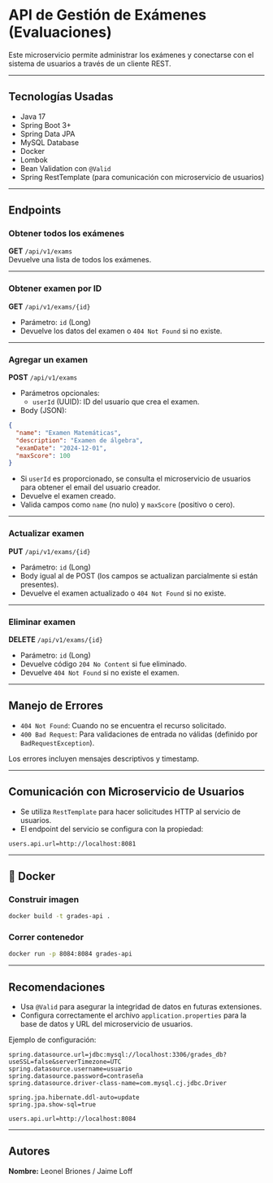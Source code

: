 # API de Gestión de Exámenes (Evaluaciones)

Este microservicio permite administrar los exámenes y conectarse con el sistema de usuarios a través de un cliente REST.

---

## Tecnologías Usadas

- Java 17  
- Spring Boot 3+  
- Spring Data JPA  
- MySQL Database  
- Docker  
- Lombok  
- Bean Validation con `@Valid`  
- Spring RestTemplate (para comunicación con microservicio de usuarios)

---

## Endpoints

### Obtener todos los exámenes

**GET** `/api/v1/exams`  
Devuelve una lista de todos los exámenes.

---

### Obtener examen por ID

**GET** `/api/v1/exams/{id}`

- Parámetro: `id` (Long)  
- Devuelve los datos del examen o `404 Not Found` si no existe.

---

### Agregar un examen

**POST** `/api/v1/exams`

- Parámetros opcionales:
  - `userId` (UUID): ID del usuario que crea el examen.
- Body (JSON):

```json
{
  "name": "Examen Matemáticas",
  "description": "Examen de álgebra",
  "examDate": "2024-12-01",
  "maxScore": 100
}
```

- Si `userId` es proporcionado, se consulta el microservicio de usuarios para obtener el email del usuario creador.
- Devuelve el examen creado.
- Valida campos como `name` (no nulo) y `maxScore` (positivo o cero).

---

### Actualizar examen

**PUT** `/api/v1/exams/{id}`

- Parámetro: `id` (Long)  
- Body igual al de POST (los campos se actualizan parcialmente si están presentes).  
- Devuelve el examen actualizado o `404 Not Found` si no existe.

---

### Eliminar examen

**DELETE** `/api/v1/exams/{id}`

- Parámetro: `id` (Long)  
- Devuelve código `204 No Content` si fue eliminado.  
- Devuelve `404 Not Found` si no existe el examen.

---

## Manejo de Errores

- `404 Not Found`: Cuando no se encuentra el recurso solicitado.
- `400 Bad Request`: Para validaciones de entrada no válidas (definido por `BadRequestException`).

Los errores incluyen mensajes descriptivos y timestamp.

---

## Comunicación con Microservicio de Usuarios

- Se utiliza `RestTemplate` para hacer solicitudes HTTP al servicio de usuarios.
- El endpoint del servicio se configura con la propiedad:

```properties
users.api.url=http://localhost:8081
```

---

## 🐳 Docker

### Construir imagen

```bash
docker build -t grades-api .
```

### Correr contenedor

```bash
docker run -p 8084:8084 grades-api
```

---

## Recomendaciones

- Usa `@Valid` para asegurar la integridad de datos en futuras extensiones.
- Configura correctamente el archivo `application.properties` para la base de datos y URL del microservicio de usuarios.

Ejemplo de configuración:

```properties
spring.datasource.url=jdbc:mysql://localhost:3306/grades_db?useSSL=false&serverTimezone=UTC
spring.datasource.username=usuario
spring.datasource.password=contraseña
spring.datasource.driver-class-name=com.mysql.cj.jdbc.Driver

spring.jpa.hibernate.ddl-auto=update
spring.jpa.show-sql=true

users.api.url=http://localhost:8084
```

---

## Autores

**Nombre:** Leonel Briones / Jaime Loff
